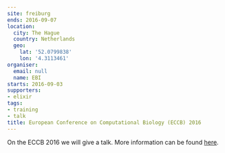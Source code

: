 ```yaml
---
site: freiburg
ends: 2016-09-07
location:
  city: The Hague
  country: Netherlands
  geo:
    lat: '52.0799838'
    lon: '4.3113461'
organiser:
  email: null
  name: EBI
starts: 2016-09-03
supporters:
- elixir
tags:
- training
- talk
title: European Conference on Computational Biology (ECCB) 2016
---
```


On the ECCB 2016 we will give a talk. More information can be found [here](https://www.ebi.ac.uk/eccb/2016/index.html).
